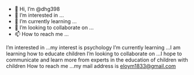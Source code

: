 - 👋 Hi, I’m @dhg398
- 👀 I’m interested in ...
- 🌱 I’m currently learning ...
- 💞️ I’m looking to collaborate on ...
- 📫 How to reach me ...

<!---
dhg398/dhg398 is a ✨ special ✨ repository because its `README.md` (this file) appears on your GitHub profile.
You can click the Preview link to take a look at your changes.
--->
I’m interested in ...my interest is psychology
I’m currently learning ...I am learning how to educate children
I’m looking to collaborate on ...I hope to communicate and learn more from experts in the education of children with children
How to reach me ...my mail address is eloym1833@gmail.com
